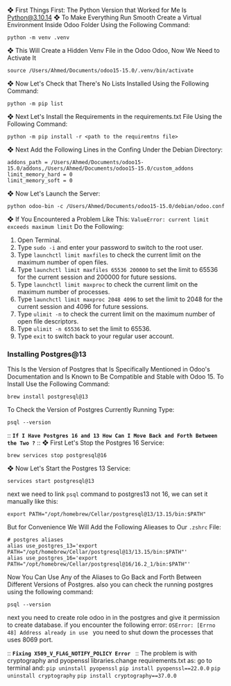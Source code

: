 ❖ First Things First: The Python Version that Worked for Me Is Python@3.10.14
❖ To Make Everything Run Smooth Create a Virtual Environment Inside Odoo Folder Using the Following Command: 

```
python -m venv .venv
```

❖ This Will Create a Hidden Venv File in the Odoo Odoo, Now We Need to Activate It

```
source /Users/Ahmed/Documents/odoo15-15.0/.venv/bin/activate
```

❖ Now Let's Check that There's No Lists Installed Using the Following Command: 

```
python -m pip list
```

❖ Next Let's Install the Requirements in the requirements.txt File Using the Following Command: 

```
python -m pip install -r <path to the requiremtns file>
```

❖ Next Add the Following Lines in the Confing Under the Debian Directory: 

```
addons_path = /Users/Ahmed/Documents/odoo15-15.0/addons,/Users/Ahmed/Documents/odoo15-15.0/custom_addons
limit_memory_hard = 0
limit_memory_soft = 0
```

❖ Now Let's Launch the Server:

```
python odoo-bin -c /Users/Ahmed/Documents/odoo15-15.0/debian/odoo.conf
```

❖ If You Encountered a Problem Like This: `ValueError: current limit exceeds maximum limit`  Do the Following:
1. Open Terminal.
2. Type `sudo -i` and enter your password to switch to the root user.
3. Type `launchctl limit maxfiles` to check the current limit on the maximum number of open files.
4. Type `launchctl limit maxfiles 65536 200000` to set the limit to 65536 for the current session and 200000 for future sessions.
5. Type `launchctl limit maxproc` to check the current limit on the maximum number of processes.
6. Type `launchctl limit maxproc 2048 4096` to set the limit to 2048 for the current session and 4096 for future sessions.
7. Type `ulimit -n` to check the current limit on the maximum number of open file descriptors.
8. Type `ulimit -n 65536` to set the limit to 65536.
9. Type `exit` to switch back to your regular user account.
### 
### Installing Postgres@13
This Is the Version of Postgres that Is Specifically Mentioned in Odoo's Documentation and Is Known to Be Compatible and Stable with Odoo 15.
To Install Use the Following Command: 

```
brew install postgresql@13
```

To Check the Version of Postgres Currently Running Type:

```
psql --version
```


:: __`If I Have Postgres 16 and 13 How Can I Move Back and Forth Between the Two ?`__ ::
❖ First Let's Stop the Postgres 16 Service:

```
brew services stop postgresql@16
```

❖ Now Let's Start the Postgres 13 Service:

```
services start postgresql@13
```

next we need to link `psql` command to postgres13 not 16, we can set it manually like this: 

```
export PATH="/opt/homebrew/Cellar/postgresql@13/13.15/bin:$PATH"
```

But for Convenience We Will Add the Following Alieases to Our `.zshrc` File: 

```
# postgres aliases
alias use_postgres_13='export PATH="/opt/homebrew/Cellar/postgresql@13/13.15/bin:$PATH"'
alias use_postgres_16='export PATH="/opt/homebrew/Cellar/postgresql@16/16.2_1/bin:$PATH"'
```

Now You Can Use Any of the Aliases to Go Back and Forth Between Different Versions of Postgres.
also you can check the running postgres using the following command: 

```
psql --version
```

next you need to create role odoo in in the postgres and give it permission to create database.
if you encounter the following error: `OSError: [Errno 48] Address already in use ` you need to shut down the processes that uses 8069 port. 

:: __`Fixing X509_V_FLAG_NOTIFY_POLICY Error `__ ::
The problem is with cryptography and pyopenssl libraries.change requirements.txt as:
go to terminal and:
`pip uninstall pyopenssl`
`pip install pyopenssl==22.0.0`
`pip uninstall cryptography`
`pip install cryptography==37.0.0`